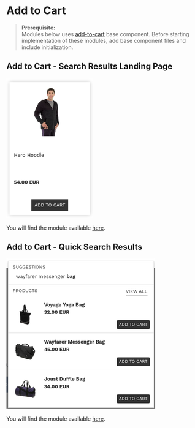 # Add to Cart

>**Prerequisite:**  
>Modules below uses [add-to-cart](/components/add-to-cart) base component. Before starting implementation of these modules, add base component files and include initialization.  

## Add to Cart - Search Results Landing Page

![landing add to cart](/modules/add-to-cart/images/image001.png)

You will find the module available [here](/modules/add-to-cart/landing).

## Add to Cart - Quick Search Results

![quick add to cart](/modules/add-to-cart/images/image002.png)

You will find the module available [here](/modules/add-to-cart/quick).
